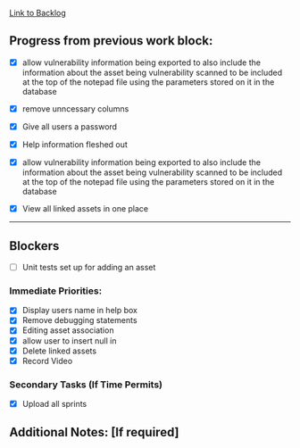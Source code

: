 
[Link to Backlog](https://github.com/cyberianwilderness/CMP307-Backlog/issues)
## Progress from previous work block:


- [x] allow vulnerability information being exported to also include the information about the asset being vulnerability scanned to be included at the top of the notepad file using the parameters stored on it in the database
- [x]  remove unncessary columns
- [x] Give all users a password

- [x] Help information fleshed out
- [x] allow vulnerability information being exported to also include the information about the asset being vulnerability scanned to be included at the top of the notepad file using the parameters stored on it in the database
- [x] View all linked assets in one place

---

## Blockers
- [ ] Unit tests set up for adding an asset
### Immediate Priorities:

- [x] Display users name in help box
- [x] Remove debugging statements
- [x] Editing asset association
- [x] allow user to insert null in 
- [x] Delete linked assets
- [x] Record Video
### Secondary Tasks (If Time Permits)
- [x] Upload all sprints

## Additional Notes: [If required]
